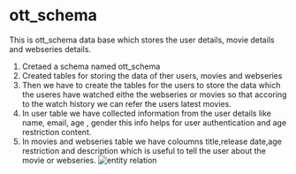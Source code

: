 # ott_schema
This is ott_schema data base which stores the user details, movie details and webseries details.
1. Cretaed a schema named ott_schema
2. Created tables for storing the data of ther users, movies and webseries
3. Then we have to create the tables for the users to store the data which the useres have watched eithe the webseries or movies so that accoring to the watch history we can refer the users latest movies.
4. In user table we have collected information from the user details like name, email, age , gender this info helps for user authentication and age restriction content.
5. In movies and webseries table we have coloumns title,release date,age restriction and description which is useful to tell the user about the movie or webseries.
![entity relation](https://user-images.githubusercontent.com/88681651/229100338-2ee148aa-f8d1-4d4b-8d41-2417f500f922.png)
